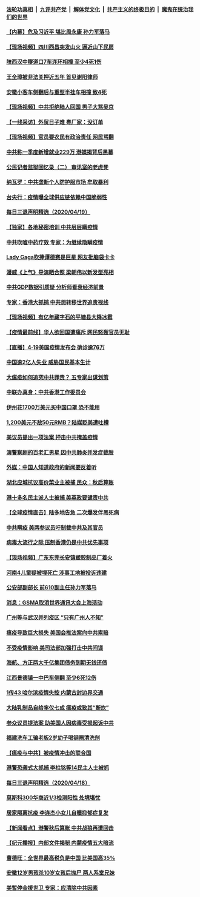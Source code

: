 

####  [法轮功真相](../../../../basic/blob/master/README.md?t=04202031) &nbsp;|&nbsp; [九评共产党](../../../../9ping.md/blob/master/README.md?t=04202031) &nbsp;|&nbsp; [解体党文化](../../../../jtdwh.md/blob/master/README.md?t=04202031)  &nbsp;|&nbsp; [共产主义的终极目的](../../../../gczydzjmd.md/blob/master/README.md?t=04202031) &nbsp;|&nbsp; [魔鬼在统治我们的世界](../../../../mgztzwmdsj.md/blob/master/README.md?t=04202031) 

#### [【内幕】危及习近平 堪比周永康 孙力军落马](../pages/nsc413/n12045614.md?t=04202031) 

#### [【现场视频】四川西昌突发山火 逼近山下民房](../pages/nsc413/n12046036.md?t=04202031) 

#### [陕西汉中隧道口7车连环相撞 至少4死1伤](../pages/nsc413/n12045848.md?t=04202031) 


#### [王全璋被非法关押近五年 首见谢阳律师](../pages/nsc413/n12045456.md?t=04202031) 

#### [安徽小客车侧翻后与重型半挂车相撞 致4死](../pages/nsc413/n12045699.md?t=04202031) 

#### [【现场视频】中共拒绝陆人回国 男子大骂吴京](../pages/nsc413/n12045279.md?t=04202031) 

#### [【一线采访】外贸日子难 粤厂家：没订单](../pages/nsc413/n12044615.md?t=04202031) 

#### [【现场视频】官员要农民有政治责任 网民骂翻](../pages/nsc413/n12044981.md?t=04202031) 

#### [中共称一季度新增就业229万 港媒揭背后黑幕](../pages/nsc413/n12044704.md?t=04202031) 

#### [公民记者监狱回忆录（二） 审讯室的老虎凳](../pages/nsc413/n12044915.md?t=04202031) 

#### [纳瓦罗：中共垄断个人防护服市场 牟取暴利](../pages/nsc413/n12044883.md?t=04202031) 

#### [台央行：疫情曝全球供应链依赖中国脆弱性](../pages/nsc413/n12044878.md?t=04202031) 

#### [每日三退声明精选（2020/04/19）](../pages/nsc413/n12044913.md?t=04202031) 

#### [【独家】各地秘密培训 中共层层瞒疫情](../pages/nsc413/n12043760.md?t=04202031) 

#### [中共吹嘘中药疗效 专家：为继续隐瞒疫情](../pages/nsc413/n12044474.md?t=04202031) 

#### [Lady Gaga吹捧谭德赛是巨星 网友批脑袋卡卡](../pages/nsc413/n12044473.md?t=04202031) 

#### [漫威《上气》导演晒合照 梁朝伟以新发型亮相](../pages/nsc413/n12044281.md?t=04202031) 

#### [中共GDP数据引质疑 分析师看衰经济前景](../pages/nsc413/n12044479.md?t=04202031) 

#### [专家：香港大抓捕 中共想转移世界追责视线](../pages/nsc413/n12044428.md?t=04202031) 

#### [【现场视频】有亿年藏字石的平塘县大降冰雹](../pages/nsc413/n12043437.md?t=04202031) 

#### [【疫情最前线】华人欲回国遭痛斥 网民怒轰官员无耻](../pages/nsc413/n12044504.md?t=04202031) 

#### [【直播】4·19美国疫情发布会 确诊逾76万](../pages/nsc413/n12044171.md?t=04202031) 

#### [中国逾2亿人失业 威胁国民基本生计](../pages/nsc413/n12044309.md?t=04202031) 

#### [大瘟疫如何追究中共罪责？ 五专家出谋划策](../pages/nsc413/n12044385.md?t=04202031) 

#### [中联办真身：中共香港工作委员会](../pages/nsc413/n12044423.md?t=04202031) 

#### [伊州花1700万美元买中国口罩 恐不能用](../pages/nsc413/n12044363.md?t=04202031) 

#### [1,200美元不敌50元RMB？陆媒贬美遭吐槽](../pages/nsc413/n12044311.md?t=04202031) 

#### [美议员提出一项法案 抨击中共掩盖疫情](../pages/nsc413/n12040127.md?t=04202031) 

#### [演警察剧的百老汇男星 因中共肺炎并发症截肢](../pages/nsc413/n12044018.md?t=04202031) 

#### [外媒：中国人知道政府的新闻要反着听](../pages/nsc413/n12044098.md?t=04202031) 

#### [湖北应城抗议高价菜业主被捕 民众：秋后算账](../pages/nsc413/n12044139.md?t=04202031) 

#### [港十多名民主派人士被捕 美英政要谴责中共](../pages/nsc413/n12043601.md?t=04202031) 

#### [【全球疫情直击】陆多地告急 二次爆发伴黑死病](../pages/nsc413/n12043834.md?t=04202031) 

#### [中共瞒疫 美两参议员吁制裁中共及其官员](../pages/nsc413/n12043499.md?t=04202031) 


#### [病毒大流行之际 压制香港仍是中共优先事项](../pages/nsc413/n12043610.md?t=04202031) 

#### [【现场视频】广东东莞长安镇塑胶制品厂着火](../pages/nsc413/n12043638.md?t=04202031) 

#### [河南4儿童疑被埋死亡 涉事工地被投诉违建](../pages/nsc413/n12043113.md?t=04202031) 

#### [公安部副部长 前610副主任孙力军落马](../pages/nsc413/n12043496.md?t=04202031) 

#### [消息：GSMA取消世界通讯大会上海活动](../pages/nsc413/n12043258.md?t=04202031) 

#### [广州等与武汉并列疫区 “只有广州人不知”](../pages/nsc413/n12043160.md?t=04202031) 

#### [瘟疫导致巨大损失 美国会推法案向中共索赔](../pages/nsc413/n12042718.md?t=04202031) 

#### [不受疫情影响 美司法部加强打击中共间谍](../pages/nsc413/n12025974.md?t=04202031) 

#### [海航、方正两大千亿集团债务到期无钱还债](../pages/nsc413/n12043097.md?t=04202031) 

#### [江西景德镇一中巴车侧翻 至少6死12伤](../pages/nsc413/n12043020.md?t=04202031) 

#### [1传43 哈尔滨疫情失控 内蒙古封边界交通](../pages/nsc413/n12042892.md?t=04202031) 

#### [大陆乳制品自给率仅七成 瘟疫或致其“断炊”](../pages/nsc413/n12042747.md?t=04202031) 

#### [参众议员提法案 助美国人因病毒受损起诉中共](../pages/nsc413/n12042636.md?t=04202031) 

#### [福建洗车工骗老板2岁幼子喝钢圈清洗剂](../pages/nsc413/n12042882.md?t=04202031) 

#### [【瘟疫与中共】被疫情冲击的联合国](../pages/nsc413/n12039853.md?t=04202031) 

#### [港警恐袭式大抓捕 李柱铭等14民主人士被抓](../pages/nsc413/n12042713.md?t=04202031) 

#### [每日三退声明精选（2020/04/18）](../pages/nsc413/n12042724.md?t=04202031) 

#### [莫斯科300华商近1/3检测阳性 处境堪忧](../pages/nsc413/n12042123.md?t=04202031) 

#### [居家隔离抗疫 李连杰小女儿自曝抑郁症复发](../pages/nsc413/n12042304.md?t=04202031) 

#### [【新闻看点】港警秋后算账 中共战狼再遭回击](../pages/nsc413/n12042537.md?t=04202031) 

#### [【纪元播报】内部文件揭秘 内蒙疫情五大暗流](../pages/nsc413/n12042380.md?t=04202031) 

#### [曹德旺：全世界最高税负是中国 比美国高35%](../pages/nsc413/n12042330.md?t=04202031) 

#### [安徽12岁男孩杀10岁女孩后抛尸 两人系堂兄妹](../pages/nsc413/n12042514.md?t=04202031) 

#### [美暂停金援世卫 专家：应清除中共因素](../pages/nsc413/n12038950.md?t=04202031) 


